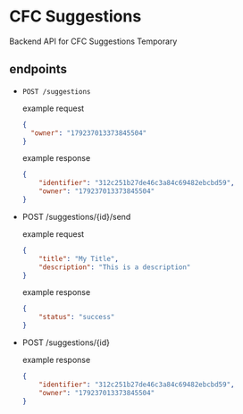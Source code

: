 # CFC Suggestions
Backend API for CFC Suggestions
Temporary
## endpoints
- `POST /suggestions` 

    example request
    ```json
    {
      "owner": "179237013373845504"
    }
    ```
    example response
    ```json
    {
        "identifier": "312c251b27de46c3a84c69482ebcbd59",
        "owner": "179237013373845504"
    }
    ```
- POST /suggestions/{id}/send

    example request
    ```json
    {
        "title": "My Title",
        "description": "This is a description"
    }
    ```
    example response
    ```json
    {
        "status": "success"
    }
    ```
    
- POST /suggestions/{id}

    example response
    ```json
    {
        "identifier": "312c251b27de46c3a84c69482ebcbd59",
        "owner": "179237013373845504"
    }
    ```
